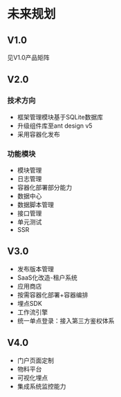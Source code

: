 # 未来规划

## V1.0

见V1.0产品矩阵


## V2.0

### 技术方向
- 框架管理模块基于SQLite数据库
- 升级组件库至ant design v5
- 采用容器化发布

### 功能模块
- 模块管理
- 日志管理
- 容器化部署部分能力
- 数据中心
- 数据脚本管理
- 接口管理
- 单元测试
- SSR


## V3.0
- 发布版本管理
- SaaS化改造-租户系统
- 应用商店
- 按需容器化部署+容器编排
- 埋点SDK
- 工作流引擎
- 统一单点登录：接入第三方鉴权体系

## V4.0
- 门户页面定制
- 物料平台
- 可视化埋点
- 集成系统监控能力